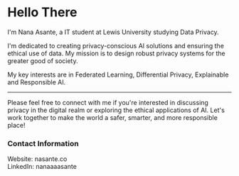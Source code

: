 # Hello There

I'm Nana Asante, a IT student at Lewis University studying Data Privacy.

I'm dedicated to creating privacy-conscious AI solutions and ensuring the ethical use of data. My mission is to design robust privacy systems for the greater good of society.

My key interests are in Federated Learning, Differential Privacy, Explainable and Responsible AI.

---

Please feel free to connect with me if you're interested in discussing privacy in the digital realm or exploring the ethical applications of AI. Let's work together to make the world a safer, smarter, and more responsible place!

### Contact Information
Website: nasante.co <br>
LinkedIn: nanaaaasante



<!--
**asanteanana/asanteanana** is a ✨ _special_ ✨ repository because its `README.md` (this file) appears on your GitHub profile.

Here are some ideas to get you started:

- 🔭 I’m currently working on ...
- 🌱 I’m currently learning ...
- 👯 I’m looking to collaborate on ...
- 🤔 I’m looking for help with ...
- 💬 Ask me about ...
- 📫 How to reach me: ...
- 😄 Pronouns: ...
- ⚡ Fun fact: ...
-->

